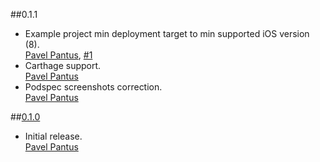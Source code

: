 ##0.1.1
* Example project min deployment target to min supported iOS version (8).  
  [Pavel Pantus](https://github.com/pantuspavel),  [#1](https://github.com/pantuspavel/PPEventRegistryAPI/pull/1)
* Carthage support.  
  [Pavel Pantus](https://github.com/pantuspavel)
* Podspec screenshots correction.  
  [Pavel Pantus](https://github.com/pantuspavel)

##[0.1.0](https://github.com/pantuspavel/PPAssetsActionController/releases/tag/0.1.0)
* Initial release.  
  [Pavel Pantus](https://github.com/pantuspavel)

